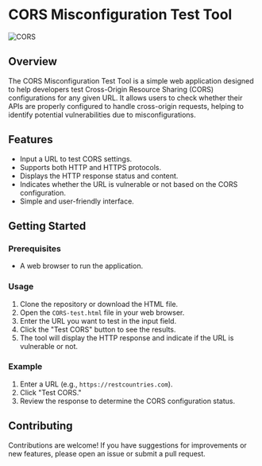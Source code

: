 # CORS Misconfiguration Test Tool

  ![CORS](https://github.com/user-attachments/assets/5515331a-b87c-4187-a556-f44f877e6a74)

## Overview

The CORS Misconfiguration Test Tool is a simple web application designed to help developers test Cross-Origin Resource Sharing (CORS) configurations for any given URL. It allows users to check whether their APIs are properly configured to handle cross-origin requests, helping to identify potential vulnerabilities due to misconfigurations.

## Features

- Input a URL to test CORS settings.
- Supports both HTTP and HTTPS protocols.
- Displays the HTTP response status and content.
- Indicates whether the URL is vulnerable or not based on the CORS configuration.
- Simple and user-friendly interface.

## Getting Started

### Prerequisites

- A web browser to run the application.

### Usage

1. Clone the repository or download the HTML file.
2. Open the `CORS-test.html` file in your web browser.
3. Enter the URL you want to test in the input field.
4. Click the "Test CORS" button to see the results.
5. The tool will display the HTTP response and indicate if the URL is vulnerable or not.

### Example

1. Enter a URL (e.g., `https://restcountries.com`).
2. Click "Test CORS."
3. Review the response to determine the CORS configuration status.

## Contributing

Contributions are welcome! If you have suggestions for improvements or new features, please open an issue or submit a pull request.
